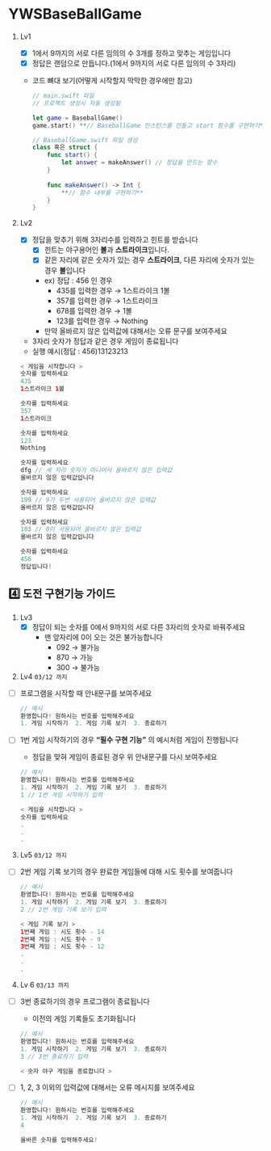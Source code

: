 # YWSBaseBallGame

1. Lv1 
    - [x]  1에서 9까지의 서로 다른 임의의 수 3개를 정하고 맞추는 게임입니다
    - [x]  정답은 랜덤으로 만듭니다.(1에서 9까지의 서로 다른 임의의 수 3자리)
    - 코드 뼈대 보기(어떻게 시작할지 막막한 경우에만 참고)
        
        ```swift
        // main.swift 파일
        // 프로젝트 생성시 자동 생성됨
        
        let game = BaseballGame()
        game.start() **// BaseballGame 인스턴스를 만들고 start 함수를 구현하기**
        
        // BaseballGame.swift 파일 생성
        class 혹은 struct {
        	func start() {
        		let answer = makeAnswer() // 정답을 만드는 함수
        	}
        	
        	func makeAnswer() -> Int {
        		**// 함수 내부를 구현하기**
        	}
        }
        ```
        
2. Lv2 
    - [x]  정답을 맞추기 위해 3자리수를 입력하고 힌트를 받습니다
        - [x]  힌트는 야구용어인 **볼**과 **스트라이크**입니다.
        - [x]  같은 자리에 같은 숫자가 있는 경우 **스트라이크**, 다른 자리에 숫자가 있는 경우 **볼**입니다
        - ex) 정답 : 456 인 경우
            - 435를 입력한 경우 → 1스트라이크 1볼
            - 357를 입력한 경우 → 1스트라이크
            - 678를 입력한 경우 → 1볼
            - 123를 입력한 경우 → Nothing
        - 만약 올바르지 않은 입력값에 대해서는 오류 문구를 보여주세요
    - 3자리 숫자가 정답과 같은 경우 게임이 종료됩니다
   - 실행 예시(정답 : 456)13123213
    
    ```swift
    < 게임을 시작합니다 >
    숫자를 입력하세요
    435
    1스트라이크 1볼
    
    숫자를 입력하세요
    357
    1스트라이크
    
    숫자를 입력하세요
    123
    Nothing
    
    숫자를 입력하세요
    dfg // 세 자리 숫자가 아니어서 올바르지 않은 입력값
    올바르지 않은 입력값입니다
    
    숫자를 입력하세요
    199 // 9가 두번 사용되어 올바르지 않은 입력값
    올바르지 않은 입력값입니다
    
    숫자를 입력하세요
    103 // 0이 사용되어 올바르지 않은 입력값
    올바르지 않은 입력값입니다
    
    숫자를 입력하세요
    456
    정답입니다!
    ```   

## 4️⃣ 도전 구현기능 가이드

1. Lv3 
    - [x]  정답이 되는 숫자를 0에서 9까지의 서로 다른 3자리의 숫자로 바꿔주세요
        - 맨 앞자리에 0이 오는 것은 불가능합니다
            - 092 → 불가능
            - 870 → 가능
            - 300 → 불가능

2. Lv4 `03/12 까지`
- [ ]  프로그램을 시작할 때 안내문구를 보여주세요
    
    ```swift
    // 예시
    환영합니다! 원하시는 번호를 입력해주세요
    1. 게임 시작하기  2. 게임 기록 보기  3. 종료하기
    ```
    
- [ ]  1번 게임 시작하기의 경우 **“필수 구현 기능”** 의 예시처럼 게임이 진행됩니다
    - 정답을 맞혀 게임이 종료된 경우 위 안내문구를 다시 보여주세요
    
    ```swift
    // 예시
    환영합니다! 원하시는 번호를 입력해주세요
    1. 게임 시작하기  2. 게임 기록 보기  3. 종료하기
    1 // 1번 게임 시작하기 입력
    
    < 게임을 시작합니다 >
    숫자를 입력하세요
    .
    .
    .
    ```

3. Lv5 `03/12 까지` 
- [ ]  2번 게임 기록 보기의 경우 완료한 게임들에 대해 시도 횟수를 보여줍니다
    
    ```swift
    // 예시
    환영합니다! 원하시는 번호를 입력해주세요
    1. 게임 시작하기  2. 게임 기록 보기  3. 종료하기
    2 // 2번 게임 기록 보기 입력
    
    < 게임 기록 보기 >
    1번째 게임 : 시도 횟수 - 14
    2번째 게임 : 시도 횟수 - 9
    3번째 게임 : 시도 횟수 - 12
    .
    .
    .
    ```

4. Lv 6 `03/13 까지`
- [ ]  3번 종료하기의 경우 프로그램이 종료됩니다
    - 이전의 게임 기록들도 초기화됩니다
    
    ```swift
    // 예시
    환영합니다! 원하시는 번호를 입력해주세요
    1. 게임 시작하기  2. 게임 기록 보기  3. 종료하기
    3 // 3번 종료하기 입력
    
    < 숫자 야구 게임을 종료합니다 >
    ```
    
- [ ]  1, 2, 3 이외의 입력값에 대해서는 오류 메시지를 보여주세요
    
    ```swift
    // 예시
    환영합니다! 원하시는 번호를 입력해주세요
    1. 게임 시작하기  2. 게임 기록 보기  3. 종료하기
    4
    
    올바른 숫자를 입력해주세요!
    ```
    
  
